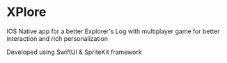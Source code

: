 # XPlore
IOS Native app for a better Explorer's Log with multiplayer game for better interaction and rich personalization

Developed using SwiftUI & SpriteKit framework
